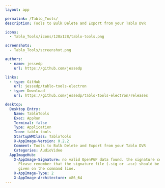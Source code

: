 ```yaml
---
layout: app

permalink: /Tablo_Tools/
description: Tools to Bulk Delete and Export from your Tablo DVR

icons:
  - Tablo_Tools/icons/128x128/tablo-tools.png

screenshots:
  - Tablo_Tools/screenshot.png

authors:
  - name: jessedp
    url: https://github.com/jessedp

links:
  - type: GitHub
    url: jessedp/tablo-tools-electron
  - type: Download
    url: https://github.com/jessedp/tablo-tools-electron/releases

desktop:
  Desktop Entry:
    Name: TabloTools
    Exec: AppRun
    Terminal: false
    Type: Application
    Icon: tablo-tools
    StartupWMClass: TabloTools
    X-AppImage-Version: 0.2.2
    Comment: Tools to Bulk Delete and Export from your Tablo DVR
    Categories: AudioVideo
  AppImageHub:
    X-AppImage-Signature: no valid OpenPGP data found. the signature could not be verified.
      Please remember that the signature file (.sig or .asc) should be the first file
      given on the command line.
    X-AppImage-Type: 2
    X-AppImage-Architecture: x86_64
---
```

